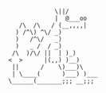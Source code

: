 
                 \||/           
                 |  @___oo                
       /\  /\   / (__,,,,|               
      ) /^\) ^\/ _)                             
      )   /^\/   _)                                
      )   _ /  / _)                                
     /\  )/\/ ||  | )_)                                  
    <  >      |(,,) )__)
     ||      /    \)___)\
     | \____(      )___) )___
    \______(_______;;; __;;;
```
